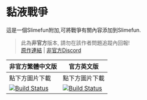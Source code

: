 # 黏液戰爭

這是一個Slimefun附加,可將戰爭有關內容添加到Slimefun.

> 此為**非官方**版本, 請勿在該作者問題追蹤內回報! <br>
> [原作連結](https://github.com/Seggan/SlimefunWarfare) | [非官方Discord](https://discord.gg/GF4CwjFXT9)

| 非官方繁體中文版 | 官方英文版 |
| -------- | -------- |
| 點下方圖片下載 | 點下方圖片下載 |
| [![Build Status](https://xmikux.github.io/builds/SlimeTraditionalTranslation/SlimefunWarfare/master/badge.svg)](https://xmikux.github.io/builds/SlimeTraditionalTranslation/SlimefunWarfare/master) | [![Build Status](https://thebusybiscuit.github.io/builds/Seggan/SlimefunWarfare/master/badge.svg)](https://thebusybiscuit.github.io/builds/Seggan/SlimefunWarfare/master) |
